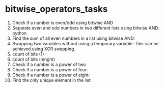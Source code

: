 # bitwise_operators_tasks
1. Check if a number is even/odd using bitwise AND
2. Separate even and odd numbers in two different lists using bitwise AND:
python
3. Find the sum of all even numbers in a list using bitwise AND:
4. Swapping two variables without using a temporary variable: This can be achieved using XOR swapping.
5. count of bits (1)
6. count of bits (lenght)
7. Check if a number is a power of two
8. Check if a number is a power of four:
9. Check if a number is a power of eight:
10. Find the only unique element in the list
